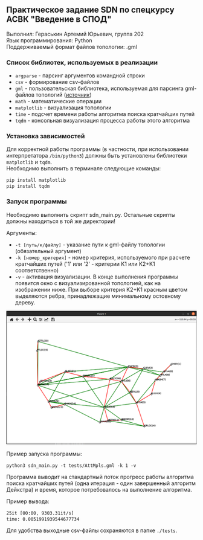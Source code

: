 ## Практическое задание SDN по спецкурсу АСВК "Введение в СПОД"
Выполнил: Гераськин Артемий Юрьевич, группа 202 \
Язык программирования: Python \
Поддерживаемый формат файлов топологии: .gml

### Список библиотек, используемых в реализации
* ```argparse``` - парсинг аргументов командной строки
* ```csv``` - формирование csv-файлов
* ```gml``` - пользовательская библиотека, используемая для парсинга gml-файлов топологий ([источник](https://github.com/icasdri/gml.py))
* ```math``` - математические операции
* ```matplotlib``` - визуализация топологии
* ```time``` - подсчет времени работы алгоритма поиска кратчайших путей
* ```tqdm``` - консольная визуализация процесса работы этого алгоритма

### Установка зависимостей
Для корректной работы программы (в частности, при использовании интерпретатора ```/bin/python3```) должны быть установлены библиотеки ```matplotlib``` и ```tqdm```. \
Необходимо выполнить в терминале следующие команды:
```
pip install matplotlib
pip install tqdm
```

### Запуск программы
Необходимо выполнить скрипт sdn_main.py. Остальные скрипты должны находиться в той же директории!

Аргументы:
* ```-t [путь/к/файлу]``` - указание пути к gml-файлу топологии (обязательный аргумент)
* ```-k [номер_критерия]``` - номер критерия, используемого при расчете кратчайших путей ('1' или '2' - критерии K1 или K2+K1 соответственно)
* ```-v``` - активация визуализации. В конце выполнения программы появится окно с визуализированной топологией, как на изображении ниже. При выборе критерия K2+K1 красным цветом выделяются ребра, принадлежащие минимальному остовному дереву.

![](img/window.png)

Пример запуска программы:
```
python3 sdn_main.py -t tests/AttMpls.gml -k 1 -v
```

Программа выводит на стандартный поток прогресс работы алгоритма поиска кратчайших путей (одна итерация - один завершенный алгоритм Дейкстра) и время, которое потребовалось на выполнение алгоритма.

Пример вывода:
```
25it [00:00, 9303.31it/s]
time: 0.0051991939544677734
```

Для удобства выходные csv-файлы сохраняются в папке ```./tests```.
